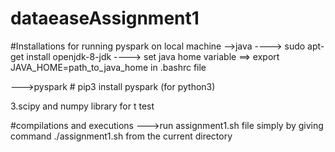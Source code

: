 # dataeaseAssignment1

#Installations for running pyspark on local machine
-->java
    ---->  sudo apt-get install openjdk-8-jdk
    ---->  set java home variable ==> export JAVA_HOME=path_to_java_home in .bashrc file


--->pyspark
    # pip3 install pyspark (for python3)
 
 3.scipy and numpy library  for t test 
    
 
 
#compilations and executions
--->run assignment1.sh file simply by giving command ./assignment1.sh from the current directory
